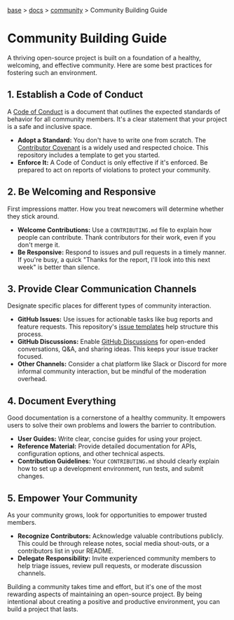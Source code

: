 [base](../README.md) > [docs](./README.md) > [community](./community.md) > Community Building Guide

# Community Building Guide

A thriving open-source project is built on a foundation of a healthy,
welcoming, and effective community.
Here are some best practices for fostering such an environment.

## 1. Establish a Code of Conduct

A [Code of Conduct](../CODE_OF_CONDUCT.md) is a document that outlines the
expected standards of behavior for all community members.
It's a clear statement that your project is a safe and inclusive space.

- **Adopt a Standard:** You don't have to write one from scratch.
  The [Contributor Covenant](https://www.contributor-covenant.org/) is a
  widely used and respected choice.
  This repository includes a template to get you started.
- **Enforce It:** A Code of Conduct is only effective if it's enforced.
  Be prepared to act on reports of violations to protect your community.

## 2. Be Welcoming and Responsive

First impressions matter.
How you treat newcomers will determine whether they stick around.

- **Welcome Contributions:** Use a `CONTRIBUTING.md` file to explain how
  people can contribute.
  Thank contributors for their work, even if you don't merge it.
- **Be Responsive:** Respond to issues and pull requests in a timely manner.
  If you're busy, a quick "Thanks for the report, I'll look into this next
  week" is better than silence.

## 3. Provide Clear Communication Channels

Designate specific places for different types of community interaction.

- **GitHub Issues:** Use issues for actionable tasks like bug reports and
  feature requests.
  This repository's [issue templates](./.github/ISSUE_TEMPLATE/) help
  structure this process.
- **GitHub Discussions:** Enable
  [GitHub Discussions](https://docs.github.com/en/discussions) for open-ended
  conversations, Q&A, and sharing ideas.
  This keeps your issue tracker focused.
- **Other Channels:** Consider a chat platform like Slack or Discord for more
  informal community interaction, but be mindful of the moderation overhead.

## 4. Document Everything

Good documentation is a cornerstone of a healthy community.
It empowers users to solve their own problems and lowers the barrier to
contribution.

- **User Guides:** Write clear, concise guides for using your project.
- **Reference Material:** Provide detailed documentation for APIs,
  configuration options, and other technical aspects.
- **Contribution Guidelines:** Your `CONTRIBUTING.md` should clearly explain
  how to set up a development environment, run tests, and submit changes.

## 5. Empower Your Community

As your community grows, look for opportunities to empower trusted members.

- **Recognize Contributors:** Acknowledge valuable contributions publicly.
  This could be through release notes, social media shout-outs, or a
  contributors list in your README.
- **Delegate Responsibility:** Invite experienced community members to help
  triage issues, review pull requests, or moderate discussion channels.

Building a community takes time and effort, but it's one of the most
rewarding aspects of maintaining an open-source project.
By being intentional about creating a positive and productive environment, you
can build a project that lasts.
